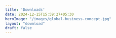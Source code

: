 ```yaml
---
title: 'Downloads'
date: 2024-12-15T15:59:27+05:30
heroImage: "/images/global-business-concept.jpg"
layout: "download"
draft: false
---
```


